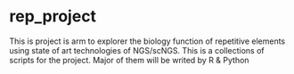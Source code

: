 # rep_project

This is project is arm to explorer the biology function of repetitive elements using state of art technologies of NGS/scNGS.
This is a collections of scripts for the project.
Major of them will be writed by R & Python
